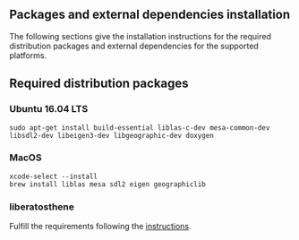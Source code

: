 ## Packages and external dependencies installation

The following sections give the installation instructions for the required distribution packages and external dependencies for the supported platforms.

## Required distribution packages

### Ubuntu 16.04 LTS

```
sudo apt-get install build-essential liblas-c-dev mesa-common-dev libsdl2-dev libeigen3-dev libgeographic-dev doxygen
```

### MacOS

```
xcode-select --install
brew install liblas mesa sdl2 eigen geographiclib
```

### liberatosthene

Fulfill the requirements following the [instructions](https://github.com/nils-hamel/liberatosthene/blob/v1.3/DEPEND.md).